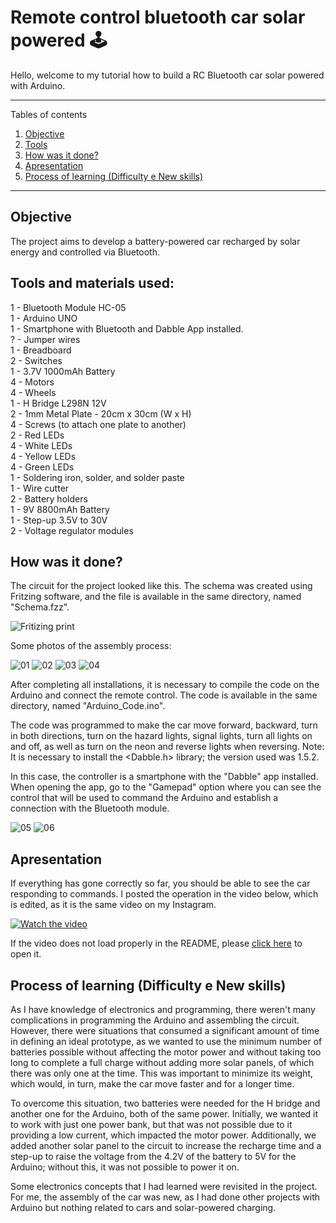 # Remote control bluetooth car solar powered 🕹

Hello, welcome to my tutorial how to build a RC Bluetooth car solar powered with Arduino.

*******
Tables of contents 
 1. [Objective](#Objective)
 2. [Tools](#tools)
 3. [How was it done?](#how)
 4. [Apresentation](#Apresentation)
 5. [Process of learning (Difficulty e New skills)](#Learning)

*******

<div id='Objective'/> 

## Objective
The project aims to develop a battery-powered car recharged by solar energy and controlled via Bluetooth.


<div id='tools'/> 

## Tools and materials used:
1 - Bluetooth Module HC-05 <br/>
1 - Arduino UNO <br/>
1 - Smartphone with Bluetooth and Dabble App installed. <br/>
? - Jumper wires <br/>
1 - Breadboard <br/>
2 - Switches <br/>
1 - 3.7V 1000mAh Battery <br/>
4 - Motors <br/>
4 - Wheels <br/>
1 - H Bridge L298N 12V <br/>
2 - 1mm Metal Plate - 20cm x 30cm (W x H) <br/>
4 - Screws (to attach one plate to another) <br/>
2 - Red LEDs <br/>
4 - White LEDs <br/>
4 - Yellow LEDs <br/>
4 - Green LEDs <br/>
1 - Soldering iron, solder, and solder paste <br/>
1 - Wire cutter <br/>
2 - Battery holders <br/>
1 - 9V 8800mAh Battery <br/>
1 - Step-up 3.5V to 30V <br/>
2 - Voltage regulator modules <br/>


<div id='how'/> 

## How was it done?
The circuit for the project looked like this. The schema was created using Fritzing software, and the file is available in the same directory, named "Schema.fzz".

![Fritizing print](https://user-images.githubusercontent.com/51727640/128605992-7a751faf-83cd-4330-9d0e-670deb363110.PNG)

Some photos of the assembly process:

![01](https://user-images.githubusercontent.com/51727640/125173505-19da1a00-e196-11eb-8a46-53cf4396a69b.jpeg)
![02](https://user-images.githubusercontent.com/51727640/125173506-1b0b4700-e196-11eb-80fc-7d35a8bc251b.jpeg)
![03](https://user-images.githubusercontent.com/51727640/125173508-1b0b4700-e196-11eb-979d-93220a5f2177.jpeg)
![04](https://user-images.githubusercontent.com/51727640/125173509-1ba3dd80-e196-11eb-9b26-5511624a00e9.jpeg)

After completing all installations, it is necessary to compile the code on the Arduino and connect the remote control. The code is available in the same directory, named "Arduino_Code.ino".

The code was programmed to make the car move forward, backward, turn in both directions, turn on the hazard lights, signal lights, turn all lights on and off, as well as turn on the neon and reverse lights when reversing. Note: It is necessary to install the <Dabble.h> library; the version used was 1.5.2.

In this case, the controller is a smartphone with the "Dabble" app installed. When opening the app, go to the "Gamepad" option where you can see the control that will be used to command the Arduino and establish a connection with the Bluetooth module.

![05](https://user-images.githubusercontent.com/51727640/125174161-b4882800-e199-11eb-8a99-bc37c738f8e9.jpeg)
![06](https://user-images.githubusercontent.com/51727640/125174164-b6ea8200-e199-11eb-8133-31871ea506e8.jpeg)

<div id='Apresentation'/>

## Apresentation
If everything has gone correctly so far, you should be able to see the car responding to commands. I posted the operation in the video below, which is edited, as it is the same video on my Instagram.

[![Watch the video]()](https://user-images.githubusercontent.com/51727640/125174344-3036a480-e19b-11eb-86b6-2667dd08b5f5.mp4)

If the video does not load properly in the README, please <a href="https://user-images.githubusercontent.com/51727640/125174344-3036a480-e19b-11eb-86b6-2667dd08b5f5.mp4" target="_blank"><span>click here</span></a> to open it.

<div id='Learning'/>

## Process of learning (Difficulty e New skills)
As I have knowledge of electronics and programming, there weren't many complications in programming the Arduino and assembling the circuit. However, there were situations that consumed a significant amount of time in defining an ideal prototype, as we wanted to use the minimum number of batteries possible without affecting the motor power and without taking too long to complete a full charge without adding more solar panels, of which there was only one at the time. This was important to minimize its weight, which would, in turn, make the car move faster and for a longer time.

To overcome this situation, two batteries were needed for the H bridge and another one for the Arduino, both of the same power. Initially, we wanted it to work with just one power bank, but that was not possible due to it providing a low current, which impacted the motor power. Additionally, we added another solar panel to the circuit to increase the recharge time and a step-up to raise the voltage from the 4.2V of the battery to 5V for the Arduino; without this, it was not possible to power it on.

Some electronics concepts that I had learned were revisited in the project. For me, the assembly of the car was new, as I had done other projects with Arduino but nothing related to cars and solar-powered charging.

